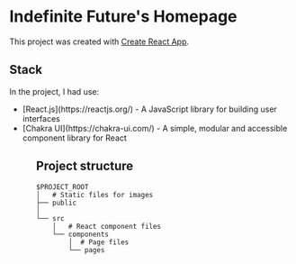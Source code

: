 # Indefinite Future's Homepage

This project was created with [Create React App](https://github.com/facebook/create-react-app).

## Stack

In the project, I had use:

<ul>
<li> [React.js](https://reactjs.org/) - A JavaScript library for building user interfaces</li>
<li> [Chakra UI](https://chakra-ui.com/) - A simple, modular and accessible component library for React</li>
<ul>

## Project structure

```
$PROJECT_ROOT
│   # Static files for images
├── public
│   
└── src
    │   # React component files
    └── components
        │  # Page files
        └── pages
```
